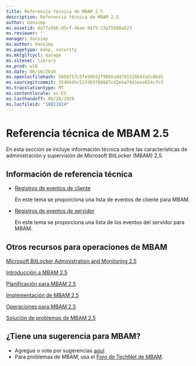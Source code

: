 ```yaml
---
title: Referencia técnica de MBAM 2.5
description: Referencia técnica de MBAM 2.5
author: dansimp
ms.assetid: da77a5b6-d5cf-4bae-9475-13a75088ab23
ms.reviewer: ''
manager: dansimp
ms.author: dansimp
ms.pagetype: mdop, security
ms.mktglfcycl: manage
ms.sitesec: library
ms.prod: w10
ms.date: 06/16/2016
ms.openlocfilehash: 5660757c5fe58b52f9805add781529b47a5c0bd5
ms.sourcegitcommit: 354664bc527d93f80687cd2eba70d1eea024c7c3
ms.translationtype: MT
ms.contentlocale: es-ES
ms.lasthandoff: 06/26/2020
ms.locfileid: "10812814"
---
```

# Referencia técnica de MBAM 2.5


En esta sección se incluye información técnica sobre las características de administración y supervisión de Microsoft BitLocker (MBAM) 2,5.

## Información de referencia técnica


-   [Registros de eventos de cliente](client-event-logs.md)

    En este tema se proporciona una lista de eventos de cliente para MBAM.

-   [Registros de eventos de servidor](server-event-logs.md)

    En este tema se proporciona una lista de los eventos del servidor para MBAM.

## Otros recursos para operaciones de MBAM


[Microsoft BitLocker Administration and Monitoring 2.5](index.md)

[Introducción a MBAM 2.5](getting-started-with-mbam-25.md)

[Planificación para MBAM 2.5](planning-for-mbam-25.md)

[Implementación de MBAM 2.5](deploying-mbam-25.md)

[Operaciones para MBAM 2.5](operations-for-mbam-25.md)

[Solución de problemas de MBAM 2.5](troubleshooting-mbam-25.md)

## ¿Tiene una sugerencia para MBAM?
- Agregue o vote por sugerencias [aquí](http://mbam.uservoice.com/forums/268571-microsoft-bitlocker-administration-and-monitoring). 
- Para problemas de MBAM, usa el [Foro de TechNet de MBAM](https://social.technet.microsoft.com/Forums/home?forum=mdopmbam).

 

 





